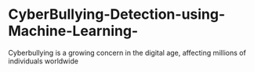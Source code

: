 # CyberBullying-Detection-using-Machine-Learning-
Cyberbullying is a growing concern in the digital age, affecting millions of individuals worldwide
